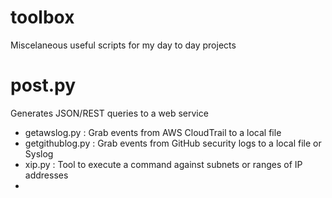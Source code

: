 toolbox
=======

Miscelaneous useful scripts for my day to day projects

# post.py
Generates JSON/REST queries to a web service

* getawslog.py    : Grab events from AWS CloudTrail to a local file
* getgithublog.py : Grab events from GitHub security logs to a local file or Syslog
* xip.py          : Tool to execute a command against subnets or ranges of IP addresses
* 
